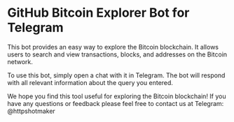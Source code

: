 # GitHub Bitcoin Explorer Bot for Telegram

This bot provides an easy way to explore the Bitcoin blockchain. It allows users to search and view transactions, blocks, and addresses on the Bitcoin network. 

To use this bot, simply open a chat with it in Telegram. The bot will respond with all relevant information about the query you entered. 

We hope you find this tool useful for exploring the Bitcoin blockchain! If you have any questions or feedback please feel free to contact us at Telegram: @httpshotmaker
